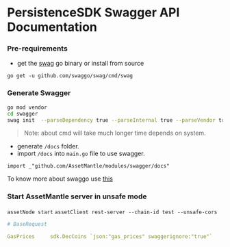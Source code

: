# PersistenceSDK Swagger API Documentation

### Pre-requirements

- get the [swag](https://github.com/swaggo/swag) go binary or install from source

```
go get -u github.com/swaggo/swag/cmd/swag
```

### Generate Swagger

```bash
go mod vendor
cd swagger
swag init  --parseDependency true --parseInternal true --parseVendor true
```

> Note: about cmd will take much longer time depends on system.

- generate `/docs` folder.
- import `/docs` into `main.go` file to use swagger.

```
import _"github.com/AssetMantle/modules/swagger/docs"

```

To know more about swaggo use [this](https://github.com/swaggo/swag)

### Start AssetMantle server in unsafe mode

`assetNode start`
`assetClient rest-server --chain-id test --unsafe-cors`

```yml
# BaseRequest

GasPrices     sdk.DecCoins `json:"gas_prices" swaggerignore:"true"`
```